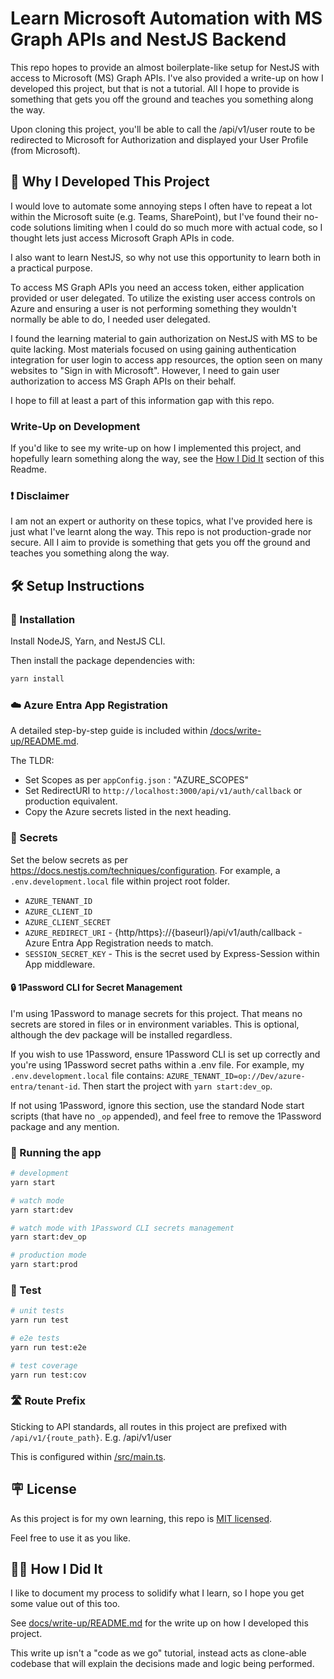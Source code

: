 # Learn Microsoft Automation with MS Graph APIs and NestJS Backend

This repo hopes to provide an almost boilerplate-like setup for NestJS with access to Microsoft (MS) Graph APIs. I've also provided a write-up on how I developed this project, but that is not a tutorial. All I hope to provide is something that gets you off the ground and teaches you something along the way.

Upon cloning this project, you'll be able to call the /api/v1/user route to be redirected to Microsoft for Authorization and displayed your User Profile (from Microsoft).

## 📖 Why I Developed This Project

I would love to automate some annoying steps I often have to repeat a lot within the Microsoft suite (e.g. Teams, SharePoint), but I've found their no-code solutions limiting when I could do so much more with actual code, so I thought lets just access Microsoft Graph APIs in code.

I also want to learn NestJS, so why not use this opportunity to learn both in a practical purpose.

To access MS Graph APIs you need an access token, either application provided or user delegated. To utilize the existing user access controls on Azure and ensuring a user is not performing something they wouldn't normally be able to do, I needed user delegated.

I found the learning material to gain authorization on NestJS with MS to be quite lacking. Most materials focused on using gaining authentication integration for user login to access app resources, the option seen on many websites to "Sign in with Microsoft". However, I need to gain user authorization to access MS Graph APIs on their behalf.

I hope to fill at least a part of this information gap with this repo.

### Write-Up on Development

If you'd like to see my write-up on how I implemented this project, and hopefully learn something along the way, see the [How I Did It](#-how-i-did-it) section of this Readme.

### ❗ Disclaimer

I am not an expert or authority on these topics, what I've provided here is just what I've learnt along the way. This repo is not production-grade nor secure. All I aim to provide is something that gets you off the ground and teaches you something along the way.

## 🛠️ Setup Instructions

### 🔧 Installation

Install NodeJS, Yarn, and NestJS CLI.

Then install the package dependencies with:

```bash
yarn install
```

### ☁️ Azure Entra App Registration

A detailed step-by-step guide is included within [/docs/write-up/README.md](/docs/write-up/README.md).

The TLDR:

- Set Scopes as per `appConfig.json` : "AZURE_SCOPES"
- Set RedirectURI to `http://localhost:3000/api/v1/auth/callback` or production equivalent.
- Copy the Azure secrets listed in the next heading.

### 🔑 Secrets

Set the below secrets as per <https://docs.nestjs.com/techniques/configuration>. For example, a `.env.development.local` file within project root folder.

- `AZURE_TENANT_ID`
- `AZURE_CLIENT_ID`
- `AZURE_CLIENT_SECRET`
- `AZURE_REDIRECT_URI` - {http/https}://{baseurl}/api/v1/auth/callback - Azure Entra App Registration needs to match.
- `SESSION_SECRET_KEY` - This is the secret used by Express-Session within App middleware.

#### 🔒 1Password CLI for Secret Management

I'm using 1Password to manage secrets for this project. That means no secrets are stored in files or in environment variables. This is optional, although the dev package will be installed regardless.

If you wish to use 1Password, ensure 1Password CLI is set up correctly and you're using 1Password secret paths within a .env file. For example, my `.env.development.local` file contains: `AZURE_TENANT_ID=op://Dev/azure-entra/tenant-id`.
Then start the project with `yarn start:dev_op`.

If not using 1Password, ignore this section, use the standard Node start scripts (that have no `_op` appended), and feel free to remove the 1Password package and any mention.

### 🏃 Running the app

```bash
# development
yarn start

# watch mode
yarn start:dev

# watch mode with 1Password CLI secrets management
yarn start:dev_op

# production mode
yarn start:prod
```

### 🔨 Test

```bash
# unit tests
yarn run test

# e2e tests
yarn run test:e2e

# test coverage
yarn run test:cov
```

### 🛣️ Route Prefix

Sticking to API standards, all routes in this project are prefixed with `/api/v1/{route_path}`.
E.g. /api/v1/user

This is configured within [/src/main.ts](/src/main.ts).

## 🪧 License

As this project is for my own learning, this repo is [MIT licensed](LICENSE).

Feel free to use it as you like.

## 🧑‍🏫 How I Did It

I like to document my process to solidify what I learn, so I hope you get some value out of this too.

See [docs/write-up/README.md](docs/write-up/README.md) for the write up on how I developed this project.

This write up isn't a "code as we go" tutorial, instead acts as clone-able codebase that will explain the decisions made and logic being performed.
